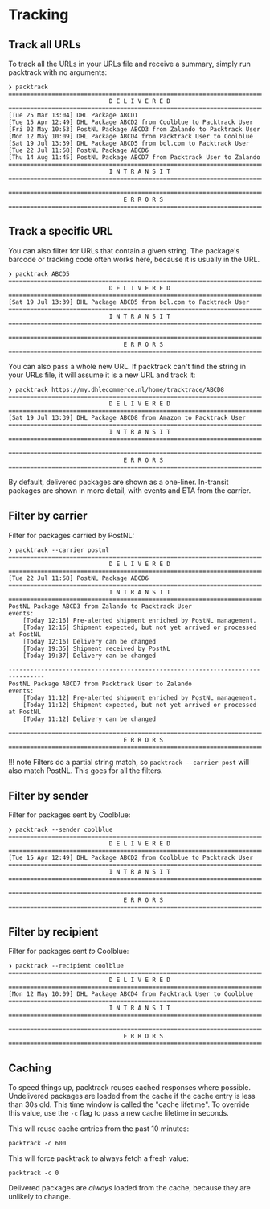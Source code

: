 # Tracking 

## Track all URLs 
To track all the URLs in your URLs file and receive a summary, simply run packtrack with no arguments: 

```
❯ packtrack 
================================================================================
                            D E L I V E R E D                                
================================================================================
[Tue 25 Mar 13:04] DHL Package ABCD1
[Tue 15 Apr 12:49] DHL Package ABCD2 from Coolblue to Packtrack User
[Fri 02 May 10:53] PostNL Package ABCD3 from Zalando to Packtrack User
[Mon 12 May 10:09] DHL Package ABCD4 from Packtrack User to Coolblue
[Sat 19 Jul 13:39] DHL Package ABCD5 from bol.com to Packtrack User
[Tue 22 Jul 11:58] PostNL Package ABCD6
[Thu 14 Aug 11:45] PostNL Package ABCD7 from Packtrack User to Zalando
================================================================================
                            I N T R A N S I T                                
================================================================================

================================================================================
                                E R R O R S                                   
================================================================================
```

## Track a specific URL 
You can also filter for URLs that contain a given string. The package's barcode or tracking code often works here, because it is usually in the URL.

```
❯ packtrack ABCD5
================================================================================
                            D E L I V E R E D                                
================================================================================
[Sat 19 Jul 13:39] DHL Package ABCD5 from bol.com to Packtrack User
================================================================================
                            I N T R A N S I T                                
================================================================================

================================================================================
                                E R R O R S                                   
================================================================================
```

You can also pass a whole new URL. If packtrack can't find the string in your URLs file, it will assume it is a new URL and track it: 

```
❯ packtrack https://my.dhlecommerce.nl/home/tracktrace/ABCD8
================================================================================
                            D E L I V E R E D                                
================================================================================
[Sat 19 Jul 13:39] DHL Package ABCD8 from Amazon to Packtrack User
================================================================================
                            I N T R A N S I T                                
================================================================================

================================================================================
                                E R R O R S                                   
================================================================================
```


By default, delivered packages are shown as a one-liner. In-transit packages are shown in more detail, with events and ETA from the carrier. 

## Filter by carrier 
Filter for packages carried by PostNL: 
```
❯ packtrack --carrier postnl
================================================================================
                            D E L I V E R E D                                
================================================================================
[Tue 22 Jul 11:58] PostNL Package ABCD6
================================================================================
                            I N T R A N S I T                                
================================================================================
PostNL Package ABCD3 from Zalando to Packtrack User
events:
    [Today 12:16] Pre-alerted shipment enriched by PostNL management.
    [Today 12:16] Shipment expected, but not yet arrived or processed at PostNL
    [Today 12:16] Delivery can be changed
    [Today 19:35] Shipment received by PostNL
    [Today 19:37] Delivery can be changed

--------------------------------------------------------------------------------
PostNL Package ABCD7 from Packtrack User to Zalando
events:
    [Today 11:12] Pre-alerted shipment enriched by PostNL management.
    [Today 11:12] Shipment expected, but not yet arrived or processed at PostNL
    [Today 11:12] Delivery can be changed

================================================================================
                                E R R O R S                                   
================================================================================
```

!!! note 
    Filters do a partial string match, so `packtrack --carrier post` will also match PostNL. This goes for all the filters.

## Filter by sender 
Filter for packages sent by Coolblue:
```
❯ packtrack --sender coolblue
================================================================================
                            D E L I V E R E D                                
================================================================================
[Tue 15 Apr 12:49] DHL Package ABCD2 from Coolblue to Packtrack User
================================================================================
                            I N T R A N S I T                                
================================================================================

================================================================================
                                E R R O R S                                   
================================================================================
```

## Filter by recipient 
Filter for packages sent _to_ Coolblue: 
```
❯ packtrack --recipient coolblue 
================================================================================
                            D E L I V E R E D                                
================================================================================
[Mon 12 May 10:09] DHL Package ABCD4 from Packtrack User to Coolblue
================================================================================
                            I N T R A N S I T                                
================================================================================

================================================================================
                                E R R O R S                                   
================================================================================

```


## Caching 
To speed things up, packtrack reuses cached responses where possible. Undelivered packages are loaded from the cache if the cache entry is less than 30s old. This time window is called the "cache lifetime". To override this value, use the `-c` flag to pass a new cache lifetime in seconds. 

This will reuse cache entries from the past 10 minutes:
```
packtrack -c 600
```

This will force packtrack to always fetch a fresh value: 
```
packtrack -c 0 
```

Delivered packages are _always_ loaded from the cache, because they are unlikely to change. 